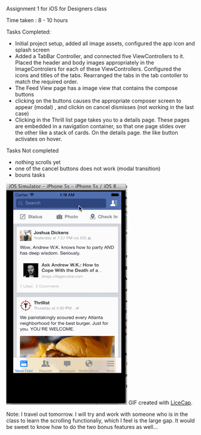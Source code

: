 Assignment 1 for iOS for Designers class


Time taken : 8 - 10 hours

Tasks Completed: 

- Initial project setup, added all image assets, configured the app icon and splash screen
- Added a TabBar Controller, and connected five ViewControllers to it. Placed the header and body images appropriately in the ImageControlers for each of these ViewControllers. Configured the icons and titles of the tabs. Rearranged the tabs in the tab contoller to match the required order. 
- The Feed View page has a image view that contains the compose buttons
- clicking on the buttons causes the appropriate composer screen to appear (modal) , and clickin on cancel dismisses (not working in the last case)
- Clicking in the Thrill list page takes you to a details page. These pages are embedded in a navigation container, so that one page slides over the other like a stack of cards. On the details page. the like button activates on hover. 



Tasks Not completed
- nothing scrolls yet
- one of the cancel buttons does not work (modal transition)
- bouns tasks

![Video Walkthrough](https://raw.githubusercontent.com/mayavenkatraman/FacebookTake2/master/FacebookTake2/FB-exercise.gif)
 GIF created with [LiceCap](http://www.cockos.com/licecap/).
 
 
 
Note: I travel out tomorrow. I will try and work with someone who is in the class to learn the scrolling functionaliy, which I feel is the large gap. It would be sweet to know how to do the two bonus features as well... 
